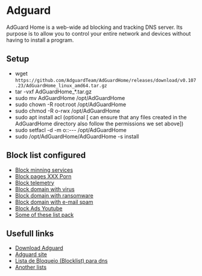 # Adguard
AdGuard Home is a web-wide ad blocking and tracking DNS server. Its purpose is to allow you to control your entire network and devices without having to install a program.

## Setup
- wget `https://github.com/AdguardTeam/AdGuardHome/releases/download/v0.107.23/AdGuardHome_linux_amd64.tar.gz`
- tar -vxf AdGuardHome_*.tar.gz
- sudo mv AdGuardHome /opt/AdGuardHome
- sudo chown -R root:root /opt/AdGuardHome
- sudo chmod -R o-rwx /opt/AdGuardHome
- sudo apt install acl (optional [ can ensure that any files created in the AdGuardHome directory also follow the permissions we set above])
- sudo setfacl -d -m o::--- /opt/AdGuardHome
- sudo /opt/AdGuardHome/AdGuardHome -s install

## Block list configured
- [Block minning services](https://github.com/zangadoprojets/pi-hole-block-list/raw/main/Miningpages.txt)
- [Block pages XXX Porn](https://github.com/zangadoprojets/pi-hole-block-list/raw/main/Pornpages.txt)
- [Block telemetry](https://github.com/zangadoprojets/pi-hole-block-list/raw/main/Telemetry.txt)
- [Block domain with virus](https://github.com/zangadoprojets/pi-hole-block-list/raw/main/Malicious.txt)
- [Block domain with ransomware](https://github.com/zangadoprojets/pi-hole-block-list/raw/main/ransomware.txt)
- [Block domain with e-mail spam](https://github.com/zangadoprojets/pi-hole-block-list/raw/main/spam.mails.txt)
- [Block Ads Youtube](https://github.com/zangadoprojets/pi-hole-block-list/raw/main/youtube.txt)
- [Some of these list pack](https://firebog.net)

## Usefull links
- [Download Adguard](https://github.com/AdguardTeam/AdGuardHome/releases/tag/v0.107.23)
- [Adguard site](https://adguard.com/pt_br/welcome.html)
- [Lista de Bloqueio (Blocklist) para dns](https://github.com/zangadoprojets/pi-hole-blocklist)
- [Another lists](https://firebog.net/)